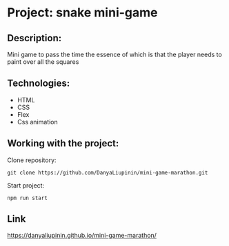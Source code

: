 # Project: snake mini-game

## Description:

Mini game to pass the time the essence of which is that the player needs to paint over all the squares

## Technologies:

- HTML
- CSS
- Flex
- Css animation

## Working with the project:

Clone repository:

``` git clone https://github.com/DanyaLiupinin/mini-game-marathon.git ```

Start project: 

``` npm run start ```

## Link ##
https://danyaliupinin.github.io/mini-game-marathon/
